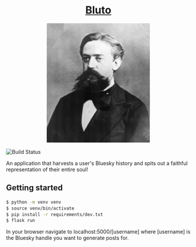 <h1 align="center"><a href="https://bluto.dev">Bluto</a></h1>
<p align="center"><img src="/bluto/static/markov-portrait-2.jpeg" /></p>

![Build Status](https://github.com/bluto-dev/bluto/actions/workflows/production.yml/badge.svg)

An application that harvests a user's Bluesky history and spits out a faithful
representation of their entire soul!

## Getting started

```bash
$ python -m venv venv
$ source venv/bin/activate
$ pip install -r requirements/dev.txt
$ flask run
```

In your browser navigate to localhost:5000/[username] where [username] is the
Bluesky handle you want to generate posts for.
